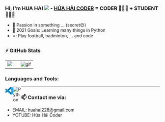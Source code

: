 ### Hi, I'm HUA HAI <img src="https://media.giphy.com/media/hvRJCLFzcasrR4ia7z/giphy.gif" width="25px"> -  [HỨA HẢI CODER][website] = CODER 👨🏻‍💻 + STUDENT 👨🏻‍🎓


- 🔭 Passion in something ... (secret😊)
- 💪 2021 Goals: Learning many things in Python
- ⭐: Play football, badminton, ... and code

### :zap: GitHub Stats

<table>
<tr>
  <td width="48%">
    <img src="https://github-readme-stats.vercel.app/api?username=HuaHai08&theme=cobalt" />
  </td>
  <td width="52%"><img alt="gif" align="right" src=".github/assets/coding-freak.gif"/></td>
</tr>
<table>

### Languages and Tools:
<img align="left" alt="Visual Studio Code" width="26px" src="https://raw.githubusercontent.com/github/explore/80688e429a7d4ef2fca1e82350fe8e3517d3494d/topics/visual-studio-code/visual-studio-code.png" />
<img align="left" alt="Python" width="26px" src="https://upload.wikimedia.org/wikipedia/commons/thumb/0/0a/Python.svg/1200px-Python.svg.png" /> 

---

### 📫 Contact me via:
- EMAIL: huahai228@gmail.com
- YOTUBE: Hứa Hải Coder

[website]: https://gr7ec.csb.app/
